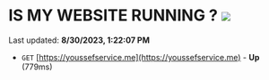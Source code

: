 # IS MY WEBSITE RUNNING ? [![](https://img.shields.io/static/v1?label=Sponsor&message=%E2%9D%A4&logo=GitHub&color=%23fe8e86)](https://github.com/sponsors/<username>)

Last updated: **8/30/2023, 1:22:07 PM**

- `GET` [https://youssefservice.me](https://youssefservice.me) - **Up** (779ms)
